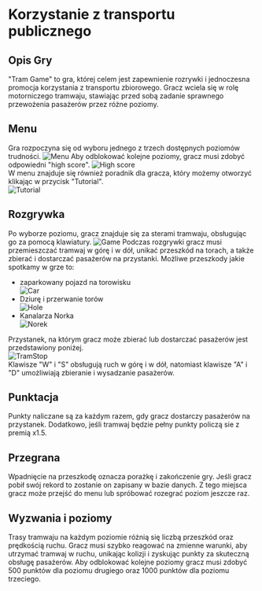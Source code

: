# Korzystanie z transportu publicznego

## Opis Gry
"Tram Game" to gra, której celem jest zapewnienie rozrywki i jednoczesna promocja korzystania z transportu zbiorowego. Gracz wciela się w rolę motorniczego tramwaju, stawiając przed sobą zadanie sprawnego przewożenia pasażerów przez różne poziomy.

## Menu
Gra rozpoczyna się od wyboru jednego z trzech dostępnych poziomów trudności. 
![Menu](https://i.imgur.com/w0MYkrb.png)
Aby odblokować kolejne poziomy, gracz musi zdobyć odpowiedni "high score". 
![High score](https://i.imgur.com/u0CFmQS.png)  
W menu znajduje się również poradnik dla gracza, który możemy otworzyć klikając w przycisk "Tutorial".  
![Tutorial](https://i.imgur.com/Ue5ScnH.png)

## Rozgrywka
Po wyborze poziomu, gracz znajduje się za sterami tramwaju, obsługując go za pomocą klawiatury.
![Game](https://i.imgur.com/bH64WVG.png)
Podczas rozgrywki gracz musi przemieszczać tramwaj w górę i w dół, unikać przeszkód na torach, a także zbierać i dostarczać pasażerów na  przystanki. 
Możliwe przeszkody jakie spotkamy w grze to:  
- zaparkowany pojazd na torowisku  
![Car](https://i.imgur.com/sfo71jN.png)  
- Dziurę i przerwanie torów  
![Hole](https://i.imgur.com/aw4lcBy.png)  
- Kanalarza Norka  
![Norek](https://i.imgur.com/JqJxC5z.png)  

Przystanek, na którym gracz może zbierać lub dostarczać pasażerów jest przedstawiony poniżej.  
![TramStop](https://i.imgur.com/9xcrq28.png)  
Klawisze "W" i "S" obsługują ruch w górę i w dół, natomiast klawisze "A" i "D" umożliwiają zbieranie i wysadzanie pasażerów.

## Punktacja
Punkty naliczane są za każdym razem, gdy gracz dostarczy pasażerów na przystanek. Dodatkowo, jeśli tramwaj będzie pełny punkty policzą sie z premią x1.5.

## Przegrana
Wpadnięcie na przeszkodę oznacza porażkę i zakończenie gry. Jeśli gracz pobił swój rekord to zostanie on zapisany w bazie danych. Z tego miejsca gracz może przejść do menu lub spróbować rozegrać poziom jeszcze raz.

## Wyzwania i poziomy
Trasy tramwaju na każdym poziomie różnią się liczbą przeszkód oraz prędkością ruchu. Gracz musi szybko reagować na zmienne warunki, aby utrzymać tramwaj w ruchu, unikając kolizji i zyskując punkty za skuteczną obsługę pasażerów. Aby odblokować kolejne poziomy gracz musi zdobyć 500 punktów dla poziomu drugiego oraz 1000 punktów dla poziomu trzeciego.


